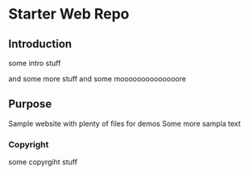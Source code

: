 # Starter Web Repo

## Introduction

some intro stuff

and some more stuff
and some moooooooooooooore

## Purpose

Sample website with plenty of files for demos
Some more sampla text

### Copyright

some copyrgiht stuff
